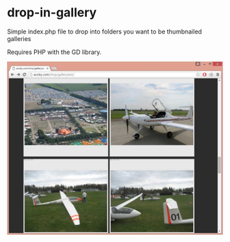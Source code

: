 # drop-in-gallery
Simple index.php file to drop into folders you want to be thumbnailed galleries

Requires PHP with the GD library.

![Screenshot](https://github.com/allanrbo/drop-in-gallery/blob/master/docs/screenshot1.jpeg?raw=true)
